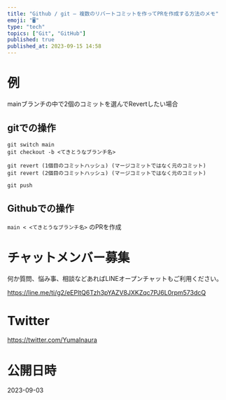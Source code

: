 ```yaml
---
title: "Github / git – 複数のリバートコミットを作ってPRを作成する方法のメモ"
emoji: "🖥"
type: "tech"
topics: ["Git", "GitHub"]
published: true
published_at: 2023-09-15 14:58
---
```


# 例

mainブランチの中で2個のコミットを選んでRevertしたい場合

## gitでの操作

```
git switch main
git checkout -b <てきとうなブランチ名>

git revert (1個目のコミットハッシュ) (マージコミットではなく元のコミット)
git revert (2個目のコミットハッシュ) (マージコミットではなく元のコミット)

git push
```



## Githubでの操作

`main < <てきとうなブランチ名>` のPRを作成



# チャットメンバー募集


何か質問、悩み事、相談などあればLINEオープンチャットもご利用ください。

https://line.me/ti/g2/eEPltQ6Tzh3pYAZV8JXKZqc7PJ6L0rpm573dcQ


# Twitter

https://twitter.com/YumaInaura


# 公開日時

2023-09-03
